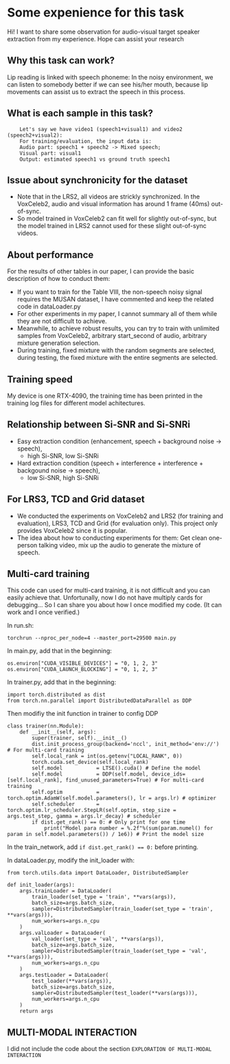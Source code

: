 # Some expenience for this task

Hi! I want to share some observation for audio-visual target speaker extraction from my experience. Hope can assist your research

## Why this task can work?

Lip reading is linked with speech phoneme: In the noisy environment, we can listen to somebody better if we can see his/her mouth, because lip movements can assist us to extract the speech in this process. 

## What is each sample in this task?

```
    Let's say we have video1 (speech1+visual1) and video2 (speech2+visual2):
    For training/evaluation, the input data is:
    Audio part: speech1 + speech2 -> Mixed speech;
    Visual part: visual1
    Output: estimated speech1 vs ground truth speech1
```

## Issue about synchronicity for the dataset

- Note that in the LRS2, all videos are strickly synchronized. In the VoxCeleb2, audio and visual information has around 1 frame (40ms) out-of-sync.
- So model trained in VoxCeleb2 can fit well for slightly out-of-sync, but the model trained in LRS2 cannot used for these slight out-of-sync videos. 

## About performance

For the results of other tables in our paper, I can provide the basic description of how to conduct them:
- If you want to train for the Table VIII, the non-speech noisy signal requires the MUSAN dataset, I have commented and keep the related code in dataLoader.py
- For other experiments in my paper, I cannot summary all of them while they are not difficult to achieve.
- Meanwhile, to achieve robust results, you can try to train with unlimited samples from VoxCeleb2, arbitrary start_second of audio, arbitrary mixture generation selection.
- During training, fixed mixture with the random segments are selected, during testing, the fixed mixture with the entire segments are selected. 

## Training speed

My device is one RTX-4090, the training time has been printed in the training log files for different model achitectures.

## Relationship between Si-SNR and Si-SNRi

- Easy extraction condition (enhancement, speech + background noise -> speech), 
    - high Si-SNR, low Si-SNRi
- Hard extraction condition (speech + interference + interference + backgound noise -> speech), 
    - low Si-SNR, high Si-SNRi

## For LRS3, TCD and Grid dataset

- We conducted the experiments on VoxCeleb2 and LRS2 (for training and evaluation), LRS3, TCD and Grid (for evaluation only). This project only provides VoxCeleb2 since it is popular.
- The idea about how to conducting experiments for them: Get clean one-person talking video, mix up the audio to generate the mixture of speech.

## Multi-card training

This code can used for multi-card training, it is not difficult and you can easily achieve that. Unfortunally, now I do not have multiply cards for debugging... So I can share you about how I once modified my code. (It can work and I once verified.)

In run.sh: 

```torchrun --nproc_per_node=4 --master_port=29500 main.py```

In main.py, add that in the beginning:

```
os.environ["CUDA_VISIBLE_DEVICES"] = "0, 1, 2, 3"
os.environ["CUDA_LAUNCH_BLOCKING"] = "0, 1, 2, 3"
```

In trainer.py, add that in the beginning:

```
import torch.distributed as dist
from torch.nn.parallel import DistributedDataParallel as DDP
```

Then modifiy the init function in trainer to config DDP

```
class trainer(nn.Module):
	def __init__(self, args):
		super(trainer, self).__init__()
		dist.init_process_group(backend='nccl', init_method='env://') # For multi-card training
		self.local_rank = int(os.getenv("LOCAL_RANK", 0))
		torch.cuda.set_device(self.local_rank)
		self.model           = LTSE().cuda() # Define the model
		self.model           = DDP(self.model, device_ids=[self.local_rank], find_unused_parameters=True) # For multi-card training
		self.optim           = torch.optim.AdamW(self.model.parameters(), lr = args.lr) # optimizer
		self.scheduler       = torch.optim.lr_scheduler.StepLR(self.optim, step_size = args.test_step, gamma = args.lr_decay) # scheduler
		if dist.get_rank() == 0: # Only print for one time
			print("Model para number = %.2f"%(sum(param.numel() for param in self.model.parameters()) / 1e6)) # Print the model size
```

In the train_network, add ```if dist.get_rank() == 0:``` before printing.

In dataLoader.py, modify the init_loader with:

```
from torch.utils.data import DataLoader, DistributedSampler

def init_loader(args):
	args.trainLoader = DataLoader(
		train_loader(set_type = 'train', **vars(args)),
		batch_size=args.batch_size,
		sampler=DistributedSampler(train_loader(set_type = 'train', **vars(args))),
		num_workers=args.n_cpu
	)
	args.valLoader = DataLoader(
		val_loader(set_type = 'val', **vars(args)),
		batch_size=args.batch_size,
		sampler=DistributedSampler(train_loader(set_type = 'val', **vars(args))),
		num_workers=args.n_cpu
	)
	args.testLoader = DataLoader(
		test_loader(**vars(args)),
		batch_size=args.batch_size,
		sampler=DistributedSampler(test_loader(**vars(args))),
		num_workers=args.n_cpu
	)
	return args
```

## MULTI-MODAL INTERACTION
I did not include the code about the section ```EXPLORATION OF MULTI-MODAL INTERACTION```